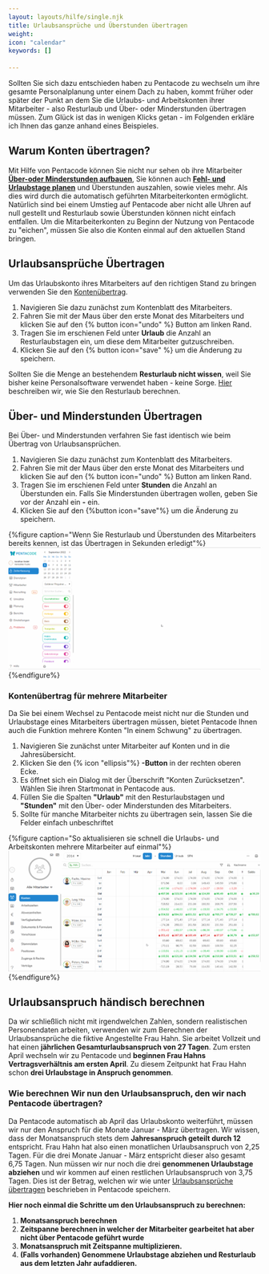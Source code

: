 ```yaml
---
layout: layouts/hilfe/single.njk
title: Urlaubsansprüche und Überstunden übertragen
weight: 
icon: "calendar"
keywords: []

---
```


Sollten Sie sich dazu entschieden haben zu Pentacode zu wechseln um ihre gesamte
Personalplanung unter einem Dach zu haben, kommt früher oder später der Punkt an
dem Sie die Urlaubs- und Arbeitskonten ihrer Mitarbeiter - also Resturlaub und
Über- oder Minderstunden übertragen müssen. Zum Glück ist
das in wenigen Klicks getan - im Folgenden erkläre ich Ihnen das ganze anhand
eines Beispieles.

## Warum Konten übertragen?

Mit Hilfe von Pentacode können Sie nicht nur sehen ob ihre Mitarbeiter
 [**Über-oder Minderstunden aufbauen**](/hilfe/handbuch/mitarbeiter/konten/#stundenkonto),
Sie können auch [**Fehl- und Urlaubstage
planen**](/hilfe/handbuch/mitarbeiter/abwesenheiten) und Überstunden auszahlen,
sowie vieles mehr. Als dies wird durch die automatisch geführten
Mitarbeiterkonten ermöglicht. Natürlich sind bei einem Umstieg auf Pentacode
aber nicht alle Uhren auf null gestellt und Resturlaub sowie Überstunden können
nicht einfach entfallen. Um die Mitarbeiterkonten zu Beginn der Nutzung
von Pentacode zu "eichen", müssen Sie also die Konten einmal auf den aktuellen Stand
bringen. 

## Urlaubsansprüche Übertragen

Um das Urlaubskonto ihres Mitarbeiters auf den richtigen Stand zu bringen
verwenden Sie den
[Kontenübertrag](/hilfe/handbuch/mitarbeiter/konten/übertrag-bearbeiten-konten-zurücksetzen).

1. Navigieren Sie dazu zunächst zum Kontenblatt des Mitarbeiters.
2. Fahren Sie mit der Maus über den erste Monat des Mitarbeiters und
   klicken Sie auf den {% button icon="undo" %} Button am linken Rand.
3. Tragen Sie im erschienen Feld unter **Urlaub** die Anzahl an Resturlaubstagen
   ein, um diese dem Mitarbeiter gutzuschreiben. 
4. Klicken Sie auf den {% button icon="save" %} um die Änderung zu speichern.

Sollten Sie die Menge an bestehendem **Resturlaub nicht wissen**, weil Sie
bisher keine Personalsoftware verwendet haben - keine Sorge.
[Hier](#übertrag-händisch-berechnen) beschreiben wir, wie Sie den Resturlaub
berechnen.

## Über- und Minderstunden Übertragen

Bei Über- und Minderstunden verfahren Sie fast identisch wie beim Übertrag von
Urlaubsansprüchen. 

1. Navigieren Sie dazu zunächst zum Kontenblatt des Mitarbeiters.
2. Fahren Sie mit der Maus über den erste Monat des Mitarbeiters und
   klicken Sie auf den {% button icon="undo" %} Button am linken Rand.
3. Tragen Sie im erschienen Feld unter **Stunden** die Anzahl an Überstunden
   ein. Falls Sie Minderstunden übertragen wollen, geben Sie vor der Anzahl ein
   **-** ein.
4. Klicken Sie auf den {%button icon="save"%} um die Änderung zu speichern.

{%figure caption="Wenn Sie Resturlaub und Überstunden des Mitarbeiters bereits
kennen, ist das Übertragen in Sekunden erledigt"%}
<img src="urlaubsübertrag.gif"/>
{%endfigure%}

### Kontenübertrag für mehrere Mitarbeiter 

Da Sie bei einem Wechsel zu Pentacode meist nicht nur die Stunden und
Urlaubstage eines Mitarbeiters übertragen müssen, bietet Pentacode Ihnen auch die
Funktion mehrere Konten "In einem Schwung" zu übertragen. 

1. Navigieren Sie zunächst unter Mitarbeiter auf Konten und in die Jahresübersicht.
2. Klicken Sie den {% icon "ellipsis"%} **-Button** in der rechten oberen Ecke.
3. Es öffnet sich ein Dialog mit der Überschrift "Konten Zurücksetzen". Wählen
   Sie ihren Startmonat in Pentacode aus.
4. Füllen Sie die Spalten **"Urlaub"** mit den Resturlaubstagen und
   **"Stunden"** mit den Über- oder Minderstunden des Mitarbeiters.
5. Sollte für manche Mitarbeiter nichts zu übertragen sein, lassen Sie die
   Felder einfach unbeschriftet

{%figure caption="So aktualisieren sie schnell die Urlaubs- und Arbeitskonten
mehrere Mitarbeiter auf einmal"%}
<img src="übertrag-mehrere.gif"/>
{%endfigure%}

## Urlaubsanspruch händisch berechnen

Da wir schließlich nicht mit irgendwelchen Zahlen, sondern realistischen
Personendaten arbeiten, verwenden wir zum Berechnen der Urlaubsansprüche die
fiktive Angestellte Frau Hahn.
Sie arbeitet Vollzeit und hat einen  **jährlichen Gesamturlaubsanspruch von 27 Tagen**.
Zum ersten April wechseln wir zu Pentacode und **beginnen Frau Hahns
Vertragsverhältnis am ersten April**. Zu diesem Zeitpunkt hat Frau Hahn schon
**drei Urlaubstage in Anspruch genommen**.

### Wie berechnen Wir nun den Urlaubsanspruch, den wir nach Pentacode übertragen?

Da Pentacode automatisch ab April das Urlaubskonto weiterführt, müssen wir nur
den Anspruch für die Monate Januar - März übertragen. Wir wissen, dass der
Monatsanspruch stets dem **Jahresanspruch geteilt durch 12** entspricht. Frau
Hahn hat also einen monatlichen Urlaubsanspruch von 2,25 Tagen. Für die drei
Monate Januar - März entspricht dieser also gesamt 6,75 Tagen. Nun müssen wir
nur noch die drei **genommenen Urlaubstage abziehen** und wir kommen auf einen
restlichen Urlaubsanspruch von 3,75 Tagen. Dies ist der Betrag, welchen wir wie
unter [Urlaubsansprüche übertragen](#urlaubsansprüche-übertragen) beschrieben in
Pentacode speichern.

**Hier noch einmal die Schritte um den Urlaubsanspruch zu berechnen:**
1. **Monatsanspruch berechnen**
2. **Zeitspanne berechnen in welcher der Mitarbeiter gearbeitet hat aber nicht über Pentacode geführt wurde**
3. **Monatsanspruch mit Zeitspanne multiplizieren.**
4. **(Falls vorhanden) Genommene Urlaubstage abziehen und Resturlaub aus dem letzten Jahr aufaddieren.**

